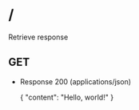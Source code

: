# /

Retrieve response

## GET
+ Response 200 (applications/json)

    {
        "content": "Hello, world!"
    }
